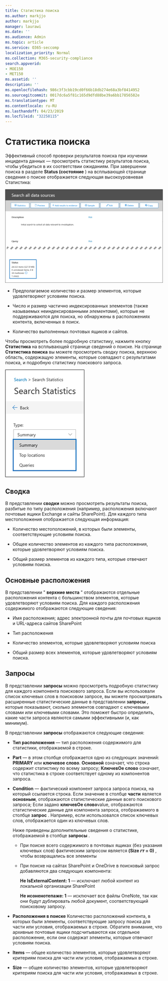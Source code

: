 ```yaml
---
title: Статистика поиска
ms.author: markjjo
author: markjjo
manager: laurawi
ms.date: ''
ms.audience: Admin
ms.topic: article
ms.service: O365-seccomp
localization_priority: Normal
ms.collection: M365-security-compliance
search.appverid:
- MOE150
- MET150
ms.assetid: ''
description: ''
ms.openlocfilehash: 986c3f3cbb19cd0f66b18db274e68a3bf8414952
ms.sourcegitcommit: 0017dc6a5f81c165d9dfd88be39a6bb17856582e
ms.translationtype: MT
ms.contentlocale: ru-RU
ms.lasthandoff: 04/23/2019
ms.locfileid: "32258115"
---
```

# <a name="search-statistics"></a>Статистика поиска

Эффективный способ проверки результатов поиска при изучении инцидента данных — просмотреть статистику результатов поиска, чтобы убедиться в их соответствии ожиданиям. При завершении поиска в разделе **Status (состояние** ) на всплывающей странице сведения о поиске отображается следующая высокоуровневая Статистика:

![Всплывающая страница "Поиск сведений о поиске" статисикс](../media/SearchDetailsFlyout.png)

- Предполагаемое количество и размер элементов, которые удовлетворяют условиям поиска.

- Число и размер частично индексированных элементов (также называемых неиндексированными *элементами*), которые не поддерживаются для поиска, но обнаружены в расположениях контента, включенных в поиск.

- Количество выполненных почтовых ящиков и сайтов.

Чтобы просмотреть более подробную статистику, нажмите кнопку **Статистика** на всплывающей странице сведений о поиске. На странице **Статистика поиска** вы можете просмотреть сводку поиска, верхнюю область, содержащую элементы, которые совпадают с результатами поиска, и подробную статистику поискового запроса.

![Раскрывающийся список статистики поиска](../media/SearchStatisticsDropDownList.png)

## <a name="summary"></a>Сводка

В представлении **сводки** можно просмотреть результаты поиска, разбитые по типу расположения (например, расположения включают почтовые ящики Exchange и сайты SharePoint). Для каждого типа местоположения отображается следующая информация:

- Количество местоположений, в которых были элементы, соответствующие условиям поиска.

- Общее количество элементов из каждого типа расположения, которые удовлетворяют условиям поиска.

- Общий размер элементов из каждого типа, которые отвечают условиям поиска.

## <a name="top-locations"></a>Основные расположения

В представлении " **верхние места** " отображаются отдельные расположения контента с большинством элементов, которые удовлетворяют условиям поиска. Для каждого расположения содержимого отображаются следующие сведения:

- Имя расположения; адрес электронной почты для почтовых ящиков и URL-адреса сайтов SharePoint

- Тип расположения

- Количество элементов, которые удовлетворяют условиям поиска

- Общий размер всех элементов, которые удовлетворяют условиям поиска.

## <a name="queries"></a>Запросы

В представлении **запросы** можно просмотреть подробную статистику для каждого компонента поискового запроса. Если вы использовали список ключевых слов в поисковом запросе, вы можете просматривать расширенные статистические данные в представлении **запросы** , которые показывают, сколько элементов совпадают с ключевыми словами или ключевыми словами. Это поможет быстро определить, какие части запроса являются самыми эффективными (и, как минимум). 

В представлении **запросы** отображаются следующие сведения:

 - **Тип расположения** — тип расположения содержимого для статистики, отображаемой в строке.

- **Part** — в этом столбце отображается одно из следующих значений: **PRIMARY** или **ключевое слово**. **Основной** означает, что строка содержит статистику по всему запросу; **КлючевОе слово** означает, что статистика в строке соответствует одному из компонентов запроса.

- **Condition** — фактический компонент запроса запроса поиска, на который ссылается строка. Если значение в столбце **части** является **основным**, отображаются статистические данные всего поискового запроса; Если задано **ключевОе слово**value, отображаются статистические данные для компонента запроса, отображаемого в столбце **запрос** . Например, если использовался список ключевых слов, отображается один из ключевых слов.

  Ниже приведены дополнительные сведения о статистике, отображаемой в столбце **запросы** .
  
  - При поиске всего содержимого в почтовых ящиках (без указания ключевых слов) фактическим запросом является **(Size _гт_ = 0)** , чтобы возвращались все элементы
  
  - При поиске на сайтах SharePoint и OneDrive в поисковый запрос добавляются два следующих компонента:
    
    **Не IsExternalContent: 1** — исключает любой контент из локальной организации SharePoint
    
    **Не исоненотепаже: 1** — исключает все файлы OneNote, так как они будут дублировать любой документ, соответствующий поисковому запросу.

- **Расположения в поиске** Количество расположений контента, в которых были элементы, соответствующие запросу поиска для части или условия, отображаемых в строке. Обратите внимание, что архивные почтовые ящики подсчитываются как отдельное расположение, если они содержат элементы, которые отвечают условиям поиска.

- **Items** — общее количество элементов, которые удовлетворяют критериям поиска для части или условия, отображаемых в строке.

- **Size** — общее количество элементов, которые удовлетворяют критериям поиска для части или условия, отображаемых в строке.